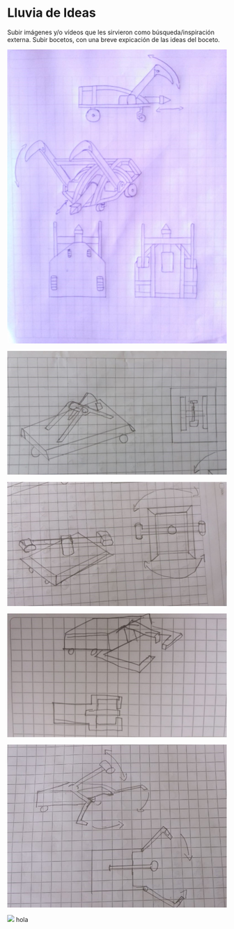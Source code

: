 ﻿# Lluvia de Ideas

Subir imágenes y/o vídeos que les sirvieron como búsqueda/inspiración externa.
Subir bocetos, con una breve expicación de las ideas del boceto.

![Lluvia de ideas](/multimedia/ideas1.jpg)

![idea 2](/multimedia/ideas2.jpg)

![](/multimedia/ideas3.jpg)

![](/multimedia/ideas4.jpg)

![](/multimedia/ideas5.jpg)

![](/multimedia/ideas6.jpg)
hola
